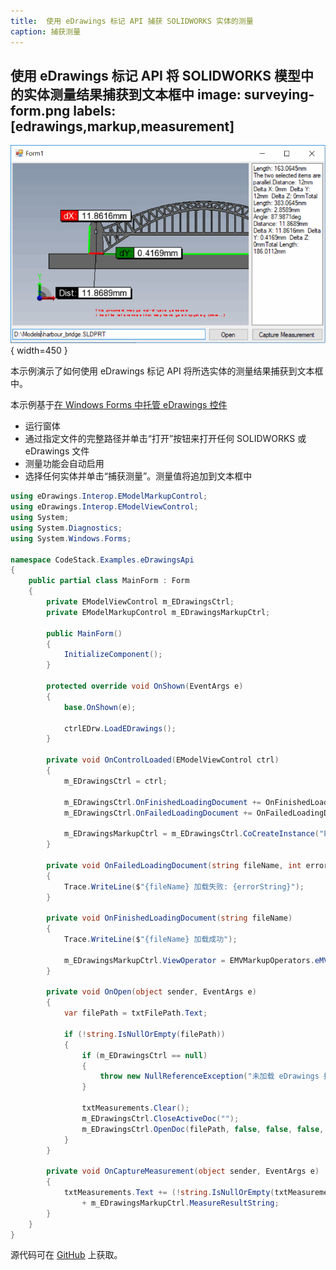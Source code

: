 ```yaml
---
title:  使用 eDrawings 标记 API 捕获 SOLIDWORKS 实体的测量
caption: 捕获测量
---
```

 使用 eDrawings 标记 API 将 SOLIDWORKS 模型中的实体测量结果捕获到文本框中
image: surveying-form.png
labels: [edrawings,markup,measurement]
---
![测量结果捕获在文本框中](surveying-form.png){ width=450 }

本示例演示了如何使用 eDrawings 标记 API 将所选实体的测量结果捕获到文本框中。

本示例基于[在 Windows Forms 中托管 eDrawings 控件](/docs/codestack/edrawings-api/gettings-started/winforms/)

* 运行窗体
* 通过指定文件的完整路径并单击“打开”按钮来打开任何 SOLIDWORKS 或 eDrawings 文件
* 测量功能会自动启用
* 选择任何实体并单击“捕获测量”。测量值将追加到文本框中

~~~ cs
using eDrawings.Interop.EModelMarkupControl;
using eDrawings.Interop.EModelViewControl;
using System;
using System.Diagnostics;
using System.Windows.Forms;

namespace CodeStack.Examples.eDrawingsApi
{
    public partial class MainForm : Form
    {
        private EModelViewControl m_EDrawingsCtrl;
        private EModelMarkupControl m_EDrawingsMarkupCtrl;

        public MainForm()
        {
            InitializeComponent();
        }

        protected override void OnShown(EventArgs e)
        {
            base.OnShown(e);

            ctrlEDrw.LoadEDrawings();
        }

        private void OnControlLoaded(EModelViewControl ctrl)
        {
            m_EDrawingsCtrl = ctrl;

            m_EDrawingsCtrl.OnFinishedLoadingDocument += OnFinishedLoadingDocument;
            m_EDrawingsCtrl.OnFailedLoadingDocument += OnFailedLoadingDocument;

            m_EDrawingsMarkupCtrl = m_EDrawingsCtrl.CoCreateInstance("EModelViewMarkup.EModelMarkupControl") as EModelMarkupControl;
        }

        private void OnFailedLoadingDocument(string fileName, int errorCode, string errorString)
        {
            Trace.WriteLine($"{fileName} 加载失败: {errorString}");
        }

        private void OnFinishedLoadingDocument(string fileName)
        {
            Trace.WriteLine($"{fileName} 加载成功");
            
            m_EDrawingsMarkupCtrl.ViewOperator = EMVMarkupOperators.eMVOperatorMeasure;
        }
        
        private void OnOpen(object sender, EventArgs e)
        {
            var filePath = txtFilePath.Text;

            if (!string.IsNullOrEmpty(filePath))
            {
                if (m_EDrawingsCtrl == null)
                {
                    throw new NullReferenceException("未加载 eDrawings 控件");
                }

                txtMeasurements.Clear();
                m_EDrawingsCtrl.CloseActiveDoc("");
                m_EDrawingsCtrl.OpenDoc(filePath, false, false, false, "");
            }
        }

        private void OnCaptureMeasurement(object sender, EventArgs e)
        {
            txtMeasurements.Text += (!string.IsNullOrEmpty(txtMeasurements.Text) ? Environment.NewLine : "") 
                + m_EDrawingsMarkupCtrl.MeasureResultString;
        }
    }
}

~~~



源代码可在 [GitHub](https://github.com/codestackdev/solidworks-api-examples/tree/master/edrawings-api/MeasurementSurveying) 上获取。